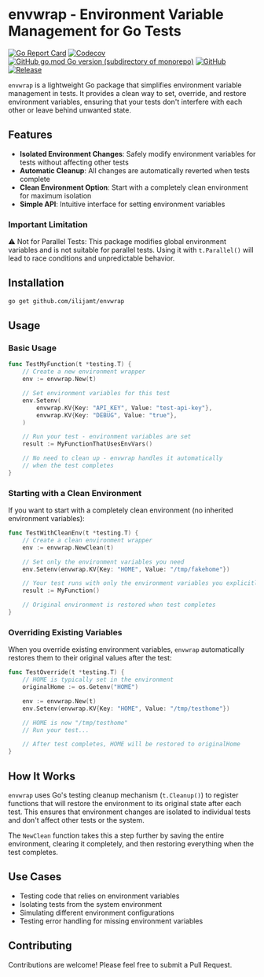 # envwrap - Environment Variable Management for Go Tests

[![Go Report Card](https://goreportcard.com/badge/github.com/ilijamt/envwrap)](https://goreportcard.com/report/github.com/ilijamt/envwrap)
[![Codecov](https://img.shields.io/codecov/c/gh/ilijamt/envwrap)](https://app.codecov.io/gh/ilijamt/envwrap)
[![GitHub go.mod Go version (subdirectory of monorepo)](https://img.shields.io/github/go-mod/go-version/ilijamt/envwrap)](go.mod)
[![GitHub](https://img.shields.io/github/license/ilijamt/envwrap)](LICENSE)
[![Release](https://img.shields.io/github/release/ilijamt/envwrap.svg)](https://github.com/ilijamt/envwrap/releases/latest)

`envwrap` is a lightweight Go package that simplifies environment variable management in tests. It provides a clean way to set, override, and restore environment variables, ensuring that your tests don't interfere with each other or leave behind unwanted state.

## Features

- **Isolated Environment Changes**: Safely modify environment variables for tests without affecting other tests
- **Automatic Cleanup**: All changes are automatically reverted when tests complete
- **Clean Environment Option**: Start with a completely clean environment for maximum isolation
- **Simple API**: Intuitive interface for setting environment variables

### Important Limitation
⚠️ Not for Parallel Tests: This package modifies global environment variables and is not suitable for parallel tests. Using it with `t.Parallel()` will lead to race conditions and unpredictable behavior.

## Installation

```bash
go get github.com/ilijamt/envwrap
```

## Usage

### Basic Usage

```go
func TestMyFunction(t *testing.T) {
    // Create a new environment wrapper
    env := envwrap.New(t)

    // Set environment variables for this test
    env.Setenv(
        envwrap.KV{Key: "API_KEY", Value: "test-api-key"},
        envwrap.KV{Key: "DEBUG", Value: "true"},
    )

    // Run your test - environment variables are set
    result := MyFunctionThatUsesEnvVars()

    // No need to clean up - envwrap handles it automatically
    // when the test completes
}
```

### Starting with a Clean Environment

If you want to start with a completely clean environment (no inherited environment variables):

```go
func TestWithCleanEnv(t *testing.T) {
    // Create a clean environment wrapper
    env := envwrap.NewClean(t)

    // Set only the environment variables you need
    env.Setenv(envwrap.KV{Key: "HOME", Value: "/tmp/fakehome"})

    // Your test runs with only the environment variables you explicitly set
    result := MyFunction()

    // Original environment is restored when test completes
}
```

### Overriding Existing Variables

When you override existing environment variables, `envwrap` automatically restores them to their original values after the test:

```go
func TestOverride(t *testing.T) {
    // HOME is typically set in the environment
    originalHome := os.Getenv("HOME")

    env := envwrap.New(t)
    env.Setenv(envwrap.KV{Key: "HOME", Value: "/tmp/testhome"})

    // HOME is now "/tmp/testhome"
    // Run your test...

    // After test completes, HOME will be restored to originalHome
}
```

## How It Works

`envwrap` uses Go's testing cleanup mechanism (`t.Cleanup()`) to register functions that will restore the environment to its original state after each test. This ensures that environment changes are isolated to individual tests and don't affect other tests or the system.

The `NewClean` function takes this a step further by saving the entire environment, clearing it completely, and then restoring everything when the test completes.

## Use Cases

- Testing code that relies on environment variables
- Isolating tests from the system environment
- Simulating different environment configurations
- Testing error handling for missing environment variables

## Contributing

Contributions are welcome! Please feel free to submit a Pull Request.